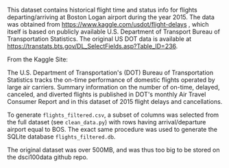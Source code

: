 This dataset contains historical flight time and status info for flights departing/arriving at Boston Logan airport during the year 2015. The data was obtained from https://www.kaggle.com/usdot/flight-delays , which itself is based on publicly available U.S. Department of Transport Bureau of Transportation Statistics. The original US DOT data is available at https://transtats.bts.gov/DL_SelectFields.asp?Table_ID=236.

From the Kaggle Site:

The U.S. Department of Transportation's (DOT) Bureau of Transportation Statistics tracks the on-time performance of domestic flights operated by large air carriers. Summary information on the number of on-time, delayed, canceled, and diverted flights is published in DOT's monthly Air Travel Consumer Report and in this dataset of 2015 flight delays and cancellations.

To generate `flights_filtered.csv`, a subset of columns was selected from the full dataset (see `clean_data.py`) with rows having arrival/departure airport equal to BOS. The exact same procedure was used to generate the SQLite database `flights_filtered.db`.

The original dataset was over 500MB, and was thus too big to be stored on the dsci100data github repo.

